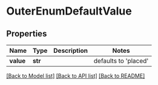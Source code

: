 # OuterEnumDefaultValue

## Properties
Name | Type | Description | Notes
------------ | ------------- | ------------- | -------------
**value** | **str** |  | defaults to 'placed'

[[Back to Model list]](../README.md#documentation-for-models) [[Back to API list]](../README.md#documentation-for-api-endpoints) [[Back to README]](../README.md)


